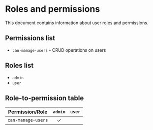 # Roles and permissions

This document contains information about user roles and permissions.

## Permissions list

* `can-manage-users` - CRUD operations on users

## Roles list

* `admin`
* `user`

## Role-to-permission table

| Permission/Role    | `admin` | `user` |
| ------------------ | :-----: | :----: |
| `can-manage-users` | ✓       |        |
